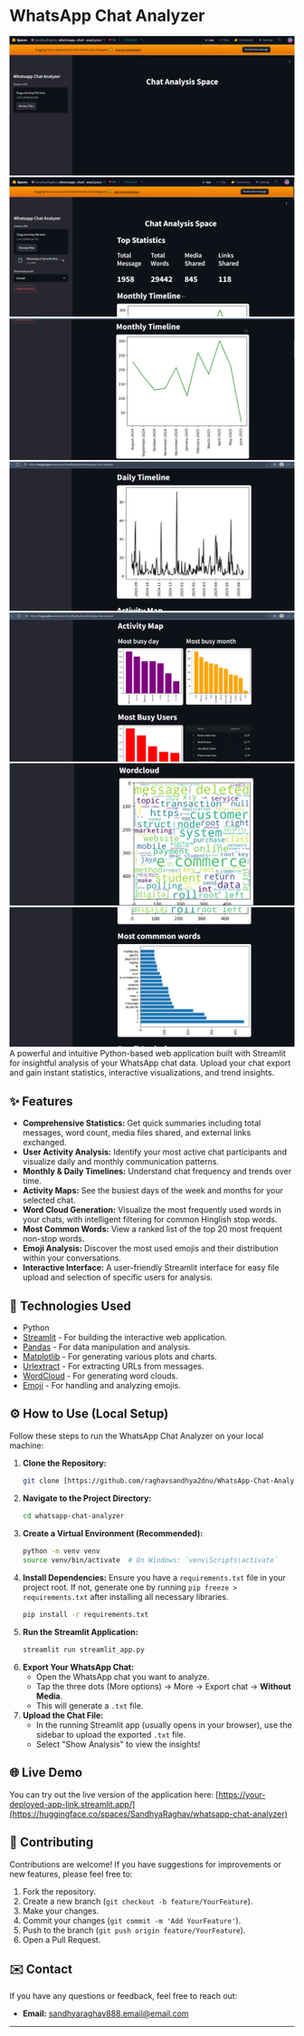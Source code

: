 # WhatsApp Chat Analyzer

![Main Page](images/home_page.png) ![Page1](images/img1.png)![Main Page](images/img2.png)![Main Page](images/img3.png)![Main Page](images/img4.png)![Main Page](images/img5.png)![Main Page](images/img6.png) A powerful and intuitive Python-based web application built with Streamlit for insightful analysis of your WhatsApp chat data. Upload your chat export and gain instant statistics, interactive visualizations, and trend insights.

## ✨ Features

* **Comprehensive Statistics:** Get quick summaries including total messages, word count, media files shared, and external links exchanged.
* **User Activity Analysis:** Identify your most active chat participants and visualize daily and monthly communication patterns.
* **Monthly & Daily Timelines:** Understand chat frequency and trends over time.
* **Activity Maps:** See the busiest days of the week and months for your selected chat.
* **Word Cloud Generation:** Visualize the most frequently used words in your chats, with intelligent filtering for common Hinglish stop words.
* **Most Common Words:** View a ranked list of the top 20 most frequent non-stop words.
* **Emoji Analysis:** Discover the most used emojis and their distribution within your conversations.
* **Interactive Interface:** A user-friendly Streamlit interface for easy file upload and selection of specific users for analysis.

## 🚀 Technologies Used

* Python
* [Streamlit](https://streamlit.io/) - For building the interactive web application.
* [Pandas](https://pandas.pydata.org/) - For data manipulation and analysis.
* [Matplotlib](https://matplotlib.org/) - For generating various plots and charts.
* [Urlextract](https://pypi.org/project/urlextract/) - For extracting URLs from messages.
* [WordCloud](https://pypi.org/project/wordcloud/) - For generating word clouds.
* [Emoji](https://pypi.org/project/emoji/) - For handling and analyzing emojis.

## ⚙️ How to Use (Local Setup)

Follow these steps to run the WhatsApp Chat Analyzer on your local machine:

1.  **Clone the Repository:**
    ```bash
    git clone [https://github.com/raghavsandhya2dnu/WhatsApp-Chat-Analyzer.git)
    ```
2.  **Navigate to the Project Directory:**
    ```bash
    cd whatsapp-chat-analyzer
    ```
3.  **Create a Virtual Environment (Recommended):**
    ```bash
    python -m venv venv
    source venv/bin/activate  # On Windows: `venv\Scripts\activate`
    ```
4.  **Install Dependencies:**
    Ensure you have a `requirements.txt` file in your project root. If not, generate one by running `pip freeze > requirements.txt` after installing all necessary libraries.
    ```bash
    pip install -r requirements.txt
    ```
5.  **Run the Streamlit Application:**
    ```bash
    streamlit run streamlit_app.py
    ```
6.  **Export Your WhatsApp Chat:**
    * Open the WhatsApp chat you want to analyze.
    * Tap the three dots (More options) -> More -> Export chat -> **Without Media**.
    * This will generate a `.txt` file.
7.  **Upload the Chat File:**
    * In the running Streamlit app (usually opens in your browser), use the sidebar to upload the exported `.txt` file.
    * Select "Show Analysis" to view the insights!

## 🌐 Live Demo

You can try out the live version of the application here:
[https://your-deployed-app-link.streamlit.app/](https://huggingface.co/spaces/SandhyaRaghav/whatsapp-chat-analyzer) 

## 🤝 Contributing

Contributions are welcome! If you have suggestions for improvements or new features, please feel free to:
1.  Fork the repository.
2.  Create a new branch (`git checkout -b feature/YourFeature`).
3.  Make your changes.
4.  Commit your changes (`git commit -m 'Add YourFeature'`).
5.  Push to the branch (`git push origin feature/YourFeature`).
6.  Open a Pull Request.

## ✉️ Contact

If you have any questions or feedback, feel free to reach out:

* **Email:** sandhyaraghav888.email@email.com

---
